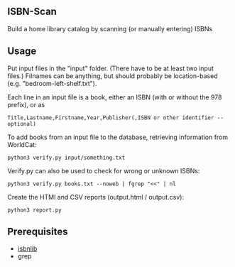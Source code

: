 ## ISBN-Scan

Build a home library catalog by scanning (or manually entering) ISBNs

## Usage

Put input files in the "input" folder. (There have to be at least two input files.) Filnames can be anything, but should probably be location-based (e.g. "bedroom-left-shelf.txt").

Each line in an input file is a book, either an ISBN (with or without the 978 prefix), or as

    Title,Lastname,Firstname,Year,Publisher(,ISBN or other identifier -- optional)

To add books from an input file to the database, retrieving information from WorldCat:

    python3 verify.py input/something.txt

Verify.py can also be used to check for wrong or unknown ISBNs:

    python3 verify.py books.txt --noweb | fgrep "<<" | nl

Create the HTMl and CSV reports (output.html / output.csv):

    python3 report.py

## Prerequisites

* [isbnlib](https://github.com/xlcnd/isbnlib)
* grep
